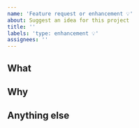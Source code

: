 ```yaml
---
name: 'Feature request or enhancement 💡'
about: Suggest an idea for this project
title: ''
labels: 'type: enhancement 💡'
assignees: ''
---
```


<!--
If you are suggesting a change to something that already exists in the NHS digital service manual, please propose it by commenting on the issue for it. You can find issues for all published content in the 'Published' column of the NHS digital service manual backlog.

If you need help putting your proposal together, you can email the service manual team at service-manual@nhs.net.
-->

## What

<!--
Briefly describe the thing you’re proposing. (It could be a style, component or pattern or something to add to the content style guide.)
-->

## Why

<!--
Explain why you think we should add this to the NHS digital service manual.

- What evidence do you have that services across the NHS need it?
- What evidence do you have that it meets the needs of the users of those services?
- Have you checked that it doesn't already exist in the NHS digital service manual? 
-->

## Anything else

<!--
If you can, include links to any examples, research or code to support your proposal.
-->
